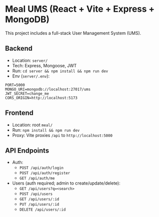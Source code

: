 # Meal UMS (React + Vite + Express + MongoDB)

This project includes a full-stack User Management System (UMS).

## Backend
- Location: `server/`
- Tech: Express, Mongoose, JWT
- Run: `cd server && npm install && npm run dev`
- Env (`server/.env`):
```
PORT=5000
MONGO_URI=mongodb://localhost:27017/ums
JWT_SECRET=change_me
CORS_ORIGIN=http://localhost:5173
```

## Frontend
- Location: root `meal/`
- Run: `npm install && npm run dev`
- Proxy: Vite proxies `/api` to `http://localhost:5000`

## API Endpoints
- Auth:
  - `POST /api/auth/login`
  - `POST /api/auth/register`
  - `GET /api/auth/me`
- Users (auth required; admin to create/update/delete):
  - `GET /api/users?q=<search>`
  - `POST /api/users`
  - `GET /api/users/:id`
  - `PUT /api/users/:id`
  - `DELETE /api/users/:id`
